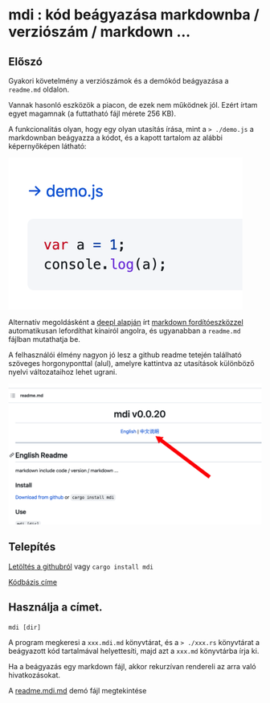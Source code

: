 # mdi : kód beágyazása markdownba / verziószám / markdown ...

## Előszó

Gyakori követelmény a verziószámok és a demókód beágyazása a `readme.md` oldalon.

Vannak hasonló eszközök a piacon, de ezek nem működnek jól. Ezért írtam egyet magamnak (a futtatható fájl mérete 256 KB).

A funkcionalitás olyan, hogy egy olyan utasítás írása, mint a `> ./demo.js` a markdownban beágyazza a kódot, és a kapott tartalom az alábbi képernyőképen látható:

![](https://raw.githubusercontent.com/gcxfd/img/gh-pages/i9g9We.png)

Alternatív megoldásként a [deepl alapján](https://rmw.link/log/2021-12-09-markdown-translate) írt [markdown fordítóeszközzel](https://rmw.link/log/2021-12-09-markdown-translate) automatikusan lefordíthat kínairól angolra, és ugyanabban a `readme.md` fájlban mutathatja be.

A felhasználói élmény nagyon jó lesz a github readme tetején található szöveges horgonyponttal (alul), amelyre kattintva az utasítások különböző nyelvi változataihoz lehet ugrani.

![](https://raw.githubusercontent.com/gcxfd/img/gh-pages/YQfKiS.png)

## Telepítés

[Letöltés a githubról](https://github.com/rmw-lib/mdi/releases) vagy `cargo install mdi`

[Kódbázis címe](https://github.com/rmw-lib/mdi)

## Használja a címet.

`mdi [dir]`

A program megkeresi a `xxx.mdi.md` könyvtárat, és a `> ./xxx.rs` könyvtárat a beágyazott kód tartalmával helyettesíti, majd azt a `xxx.md` könyvtárba írja ki.

Ha a beágyazás egy markdown fájl, akkor rekurzívan rendereli az arra való hivatkozásokat.

A [readme.mdi.md](https://raw.githubusercontent.com/rmw-lib/mdi/master/readme.mdi.md) demó fájl megtekintése